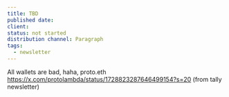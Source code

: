 ```yaml
---
title: TBD
published date: 
client: 
status: not started
distribution channel: Paragraph
tags:
  - newsletter
---
```

All wallets are bad, haha, proto.eth
https://x.com/protolambda/status/1728823287646499154?s=20 (from tally newsletter)

